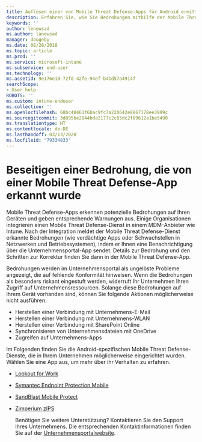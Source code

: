 ```yaml
---
title: Auflösen einer von Mobile Threat Defense-Apps für Android ermittelten Sicherheits- oder App-Bedrohung
description: Erfahren Sie, wie Sie Bedrohungen mithilfe der Mobile Threat Defense-Apps für Android-Geräte beseitigen.
keywords: ''
author: lenewsad
ms.author: lanewsad
manager: dougeby
ms.date: 08/28/2018
ms.topic: article
ms.prod: ''
ms.service: microsoft-intune
ms.subservice: end-user
ms.technology: ''
ms.assetid: 9e176e10-72fd-42fe-94ef-b41d57a4914f
searchScope:
- User help
ROBOTS: ''
ms.custom: intune-enduser
ms.collection: ''
ms.openlocfilehash: 68bc48461f6bac9fc7a220642e8867178ee3999c
ms.sourcegitcommit: 3d895be2844bda2177c2c85dc2f09612a1be5490
ms.translationtype: HT
ms.contentlocale: de-DE
ms.lasthandoff: 03/13/2020
ms.locfileid: "79334833"
---
```

# <a name="resolve-a-threat-found-by-a-mobile-threat-defense-app"></a>Beseitigen einer Bedrohung, die von einer Mobile Threat Defense-App erkannt wurde

Mobile Threat Defense-Apps erkennen potenzielle Bedrohungen auf Ihren Geräten und geben entsprechende Warnungen aus. Einige Organisationen integrieren einen Mobile Threat Defense-Dienst in einem MDM-Anbieter wie Intune. Nach der Integration meldet der Mobile Threat Defense-Dienst erkannte Bedrohungen (wie verdächtige Apps oder Schwachstellen in Netzwerken und Betriebssystemen), indem er Ihnen eine Benachrichtigung über die Unternehmensportal-App sendet. Details zur Bedrohung und den Schritten zur Korrektur finden Sie dann in der Mobile Threat Defense-App.

Bedrohungen werden im Unternehmensportal als ungelöste Probleme angezeigt, die auf fehlende Konformität hinweisen. Wenn die Bedrohungen als besonders riskant eingestuft werden, widerruft Ihr Unternehmen Ihren Zugriff auf Unternehmensressourcen. Solange diese Bedrohungen auf Ihrem Gerät vorhanden sind, können Sie folgende Aktionen möglicherweise nicht ausführen:  

* Herstellen einer Verbindung mit Unternehmens-E-Mail
* Herstellen einer Verbindung mit Unternehmens-WLAN
* Herstellen einer Verbindung mit SharePoint Online
* Synchronisieren von Unternehmensdateien mit OneDrive
* Zugreifen auf Unternehmens-Apps

Im Folgenden finden Sie die Android-spezifischen Mobile Threat Defense-Dienste, die in Ihrem Unternehmen möglicherweise eingerichtet wurden. Wählen Sie eine App aus, um mehr über ihr Verhalten zu erfahren.  

* [Lookout for Work](you-need-to-resolve-a-threat-found-by-lookout-for-work-android.md)
* [Symantec Endpoint Protection Mobile](you-need-to-resolve-a-threat-found-by-skycure-android.md)
* [SandBlast Mobile Protect](you-need-to-resolve-a-threat-found-by-checkpoint-android.md)
* [Zimperium zIPS](you-need-to-resolve-a-threat-found-by-zips-android.md)  

  Benötigen Sie weitere Unterstützung? Kontaktieren Sie den Support Ihres Unternehmens. Die entsprechenden Kontaktinformationen finden Sie auf der [Unternehmensportalwebsite](https://go.microsoft.com/fwlink/?linkid=2010980).  


